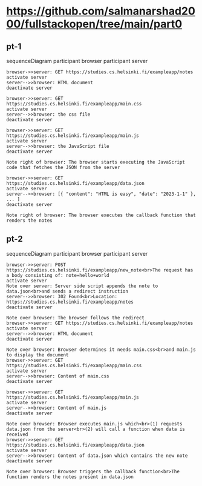# https://github.com/salmanarshad2000/fullstackopen/tree/main/part0

## pt-1

sequenceDiagram
participant browser
participant server

    browser->>server: GET https://studies.cs.helsinki.fi/exampleapp/notes
    activate server
    server-->>browser: HTML document
    deactivate server

    browser->>server: GET https://studies.cs.helsinki.fi/exampleapp/main.css
    activate server
    server-->>browser: the css file
    deactivate server

    browser->>server: GET https://studies.cs.helsinki.fi/exampleapp/main.js
    activate server
    server-->>browser: the JavaScript file
    deactivate server

    Note right of browser: The browser starts executing the JavaScript code that fetches the JSON from the server

    browser->>server: GET https://studies.cs.helsinki.fi/exampleapp/data.json
    activate server
    server-->>browser: [{ "content": "HTML is easy", "date": "2023-1-1" }, ... ]
    deactivate server

    Note right of browser: The browser executes the callback function that renders the notes

## pt-2

sequenceDiagram
participant browser
participant server

    browser->>server: POST https://studies.cs.helsinki.fi/exampleapp/new_note<br>The request has a body consisting of: note=hello+world
    activate server
    Note over server: Server side script appends the note to data.json<br>and sends a redirect instruction
    server-->>browser: 302 Found<br>Location: https://studies.cs.helsinki.fi/exampleapp/notes
    deactivate server

    Note over browser: The browser follows the redirect
    browser->>server: GET https://studies.cs.helsinki.fi/exampleapp/notes
    activate server
    server-->>browser: HTML document
    deactivate server

    Note over browser: Browser determines it needs main.css<br>and main.js to display the document
    browser->>server: GET https://studies.cs.helsinki.fi/exampleapp/main.css
    activate server
    server-->>browser: Content of main.css
    deactivate server

    browser->>server: GET https://studies.cs.helsinki.fi/exampleapp/main.js
    activate server
    server-->>browser: Content of main.js
    deactivate server

    Note over browser: Browser executes main.js which<br>(1) requests data.json from the server<br>(2) will call a function when data is received
    browser->>server: GET https://studies.cs.helsinki.fi/exampleapp/data.json
    activate server
    server-->>browser: Content of data.json which contains the new note
    deactivate server

    Note over browser: Browser triggers the callback function<br>The function renders the notes present in data.json
